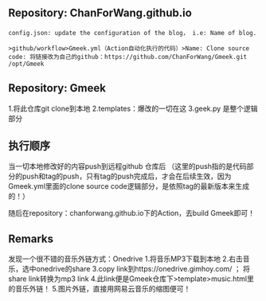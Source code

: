 ## Repository: ChanForWang.github.io

`config.json: update the configuration of the blog， i.e: Name of blog.`

`>github/workflow>Gmeek.yml（Action自动化执行的代码）>Name: Clone source code: 将链接改为自己的github：https://github.com/ChanForWang/Gmeek.git /opt/Gmeek`

## Repository: Gmeek

1.将此仓库git clone到本地
2.templates：爆改的一切在这
3.geek.py 是整个逻辑部分

## 执行顺序
当一切本地修改好的内容push到远程github 仓库后
（这里的push指的是代码部分的push和tag的push，只有tag的push完成后，才会在后续生效，因为Gmeek.yml里面的clone source code逻辑部分，是依照tag的最新版本来生成的！）

随后在repository：chanforwang.github.io下的Action，去build Gmeek即可！


## Remarks
发现一个很不错的音乐外链方式：Onedrive
1.将音乐MP3下载到本地
2.右击音乐，选中onedrive的share
3.copy link到https://onedrive.gimhoy.com/ ； 将share link转换为mp3 link
4.此link便是Gmeek仓库下>template>music.html里的音乐外链！
5.图片外链，直接用网易云音乐的缩图便可！